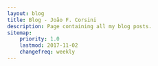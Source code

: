 ```yaml
---
layout: blog
title: Blog - João F. Corsini
description: Page containing all my blog posts.
sitemap:
    priority: 1.0
    lastmod: 2017-11-02
    changefreq: weekly
---
```

